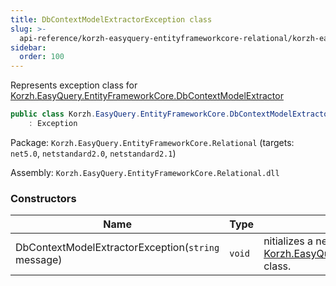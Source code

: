 ```yaml
---
title: DbContextModelExtractorException class
slug: >-
  api-reference/korzh-easyquery-entityframeworkcore-relational/korzh-easyquery-entityframeworkcore-namespace/dbcontextmodelextractorexception-class
sidebar:
  order: 100
---
```


Represents exception class for [Korzh.EasyQuery.EntityFrameworkCore.DbContextModelExtractor](///easyquery/docs/api-reference/korzh-easyquery-entityframeworkcore-relational/korzh-easyquery-entityframeworkcore-namespace/dbcontextmodelextractor-class)
```csharp
public class Korzh.EasyQuery.EntityFrameworkCore.DbContextModelExtractorException
    : Exception

```
Package: `Korzh.EasyQuery.EntityFrameworkCore.Relational` (targets: `net5.0`, `netstandard2.0`, `netstandard2.1`)

Assembly: `Korzh.EasyQuery.EntityFrameworkCore.Relational.dll`

### Constructors

| Name | Type | Description | 
| --- | --- | --- | 
| DbContextModelExtractorException(`string` message) | `void` | nitializes a new instance of the [Korzh.EasyQuery.EntityFrameworkCore.DbContextModelExtractorException](///easyquery/docs/api-reference/korzh-easyquery-entityframeworkcore-relational/korzh-easyquery-entityframeworkcore-namespace/dbcontextmodelextractorexception-class) class. |
